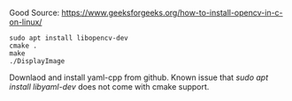 Good Source: https://www.geeksforgeeks.org/how-to-install-opencv-in-c-on-linux/


```
sudo apt install libopencv-dev
cmake .
make
./DisplayImage
```

Downlaod and install yaml-cpp from github. Known issue that *sudo apt install libyaml-dev* does not come with cmake support.
